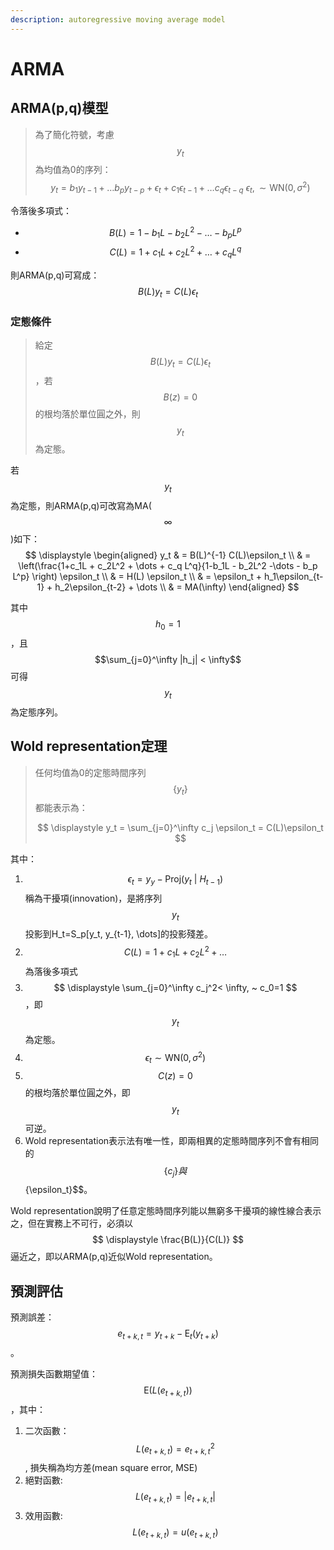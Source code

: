 ```yaml
---
description: autoregressive moving average model
---
```


# ARMA

## ARMA(p,q)模型

> 為了簡化符號，考慮$$y_t$$為均值為0的序列：
> $$\displaystyle y_t = b_1 y_{t-1} + \dots b_py_{t-p} + \epsilon_t + c_1 \epsilon_{t-1} + \dots c_q\epsilon_{t-q} ~ \epsilon_t, \sim \text{WN}(0, \sigma^2)$$

令落後多項式：
* $$ B(L) = 1-b_1L - b_2L^2 -\dots - b_p L^p $$
* $$ C(L) = 1+c_1L + c_2L^2 + \dots + c_q L^q $$

則ARMA(p,q)可寫成： $$ \displaystyle B(L)y_t = C(L)\epsilon_t $$

### 定態條件

> 給定$$ \displaystyle B(L)y_t = C(L)\epsilon_t $$，若$$B(z)=0$$的根均落於單位圓之外，則$$y_t$$為定態。

若$$y_t$$為定態，則ARMA(p,q)可改寫為MA($$\infty$$)如下：
$$ \displaystyle  
\begin{aligned}
y_t & = B(L)^{-1} C(L)\epsilon_t \\
    & = \left(\frac{1+c_1L + c_2L^2 + \dots + c_q L^q}{1-b_1L - b_2L^2 -\dots - b_p L^p} \right) \epsilon_t \\
    & = H(L) \epsilon_t \\
    & = \epsilon_t + h_1\epsilon_{t-1} + h_2\epsilon_{t-2} + \dots \\
    & = MA(\infty)
\end{aligned}
$$

其中$$h_0=1$$，且$$\sum_{j=0}^\infty |h_j| < \infty$$可得$$y_t$$為定態序列。

## Wold representation定理

> 任何均值為0的定態時間序列 $$ \{y_t\} $$都能表示為：
> 
> $$ \displaystyle y_t = \sum_{j=0}^\infty c_j \epsilon_t = C(L)\epsilon_t $$

其中：
1. $$ \epsilon_t = y_y - \mathrm{Proj}(y_t~|~H_{t-1}) $$稱為干擾項(innovation)，是將序列$$y_t$$投影到H_t=S_p[y_t, y_{t-1}, \dots]的投影殘差。
2. $$ C(L) = 1+c_1L + c_2L^2 + \dots $$為落後多項式
3. $$ \displaystyle \sum_{j=0}^\infty c_j^2< \infty, ~ c_0=1 $$，即$$y_t$$為定態。
4. $$ \epsilon_t \sim \text{WN} (0,\sigma^2) $$
5. $$ C(z)=0 $$的根均落於單位圓之外，即 $$ y_t $$可逆。
6. Wold representation表示法有唯一性，即兩相異的定態時間序列不會有相同的$$\{c_j\}與$$\{\epsilon_t\}$$。

Wold representation說明了任意定態時間序列能以無窮多干擾項的線性線合表示之，但在實務上不可行，必須以 $$ \displaystyle \frac{B(L)}{C(L)} $$逼近之，即以ARMA(p,q)近似Wold representation。

## 預測評估

預測誤差：$$ \displaystyle e_{t+k, t} = y_{t+k} - \mathrm{E}_t(y_{t+k}) $$。

預測損失函數期望值：$$ \displaystyle \mathrm{E}(L(e_{t+k, t})) $$，其中：
1. 二次函數：$$ \displaystyle L(e_{t+k, t}) = e_{t+k, t}^2 $$, 損失稱為均方差(mean square error, MSE)
2. 絕對函數: $$ \displaystyle L(e_{t+k, t}) = |e_{t+k, t}|  $$
3. 效用函數: $$ \displaystyle L(e_{t+k, t}) = u(e_{t+k, t})  $$
